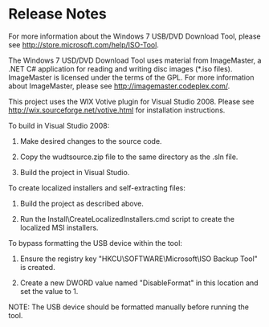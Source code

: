 # Release Notes

For more information about the Windows 7 USB/DVD Download Tool, please see 
http://store.microsoft.com/help/ISO-Tool. 


The Windows 7 USD/DVD Download Tool uses material from ImageMaster, a .NET C#
application for reading and writing disc images (*.iso files). ImageMaster 
is licensed under the terms of the GPL. For more information about ImageMaster,
please see http://imagemaster.codeplex.com/.


This project uses the WIX Votive plugin for Visual Studio 2008. Please see
http://wix.sourceforge.net/votive.html for installation instructions.


To build in Visual Studio 2008:

1. Make desired changes to the source code.

2. Copy the wudtsource.zip file to the same directory as the .sln file.

3. Build the project in Visual Studio.


To create localized installers and self-extracting files:

1. Build the project as described above.

2. Run the Install\CreateLocalizedInstallers.cmd script to create the 
localized MSI installers.


To bypass formatting the USB device within the tool:

1. Ensure the registry key "HKCU\SOFTWARE\Microsoft\ISO Backup Tool" is created.

2. Create a new DWORD value named "DisableFormat" in this location and set the value to 1.

NOTE: The USB device should be formatted manually before running the tool.